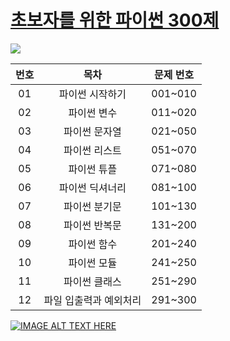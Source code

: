# [초보자를 위한 파이썬 300제](https://wikidocs.net/book/922)

![](https://wikidocs.net/images//book/python300_zoR1Cof.PNG)

|번호|목차|문제 번호|
|:---:|:---:|:---:|
|01|파이썬 시작하기|001~010|
|02|파이썬 변수|011~020|
|03|파이썬 문자열|021~050|
|04|파이썬 리스트|051~070|
|05|파이썬 튜플|071~080|
|06|파이썬 딕셔너리|081~100|
|07|파이썬 분기문|101~130|
|08|파이썬 반복문|131~200|
|09|파이썬 함수|201~240|
|10|파이썬 모듈|241~250|
|11|파이썬 클래스|251~290|
|12|파일 입출력과 예외처리|291~300|

[![IMAGE ALT TEXT HERE](http://img.youtube.com/vi/SiK4iYt_7-s/0.jpg)](http://www.youtube.com/watch?v=SiK4iYt_7-s)

